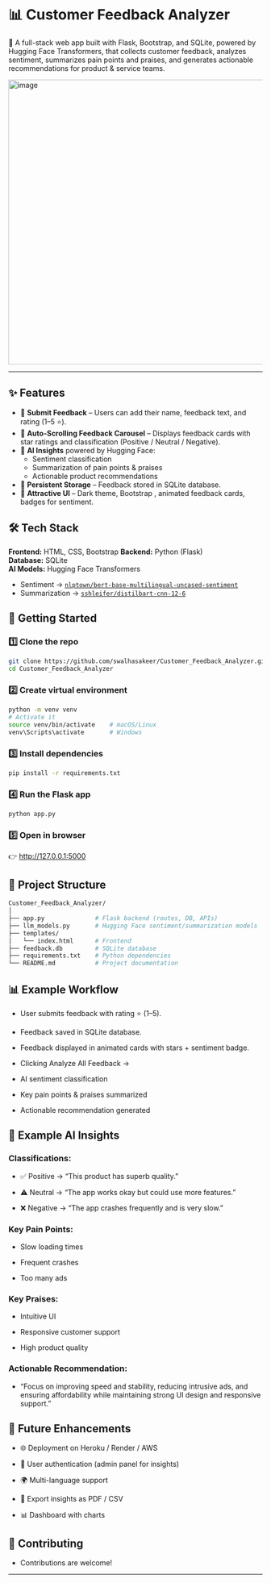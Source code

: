 # 📊 **Customer Feedback Analyzer**



🚀 A full-stack web app built with Flask, Bootstrap, and SQLite, powered by Hugging Face Transformers, that collects customer feedback, analyzes sentiment, summarizes pain points and praises, and generates actionable recommendations for product & service teams.


<img width="854" height="565" alt="image" src="https://github.com/user-attachments/assets/e3cd113e-fcdc-408b-b5bf-a5cf421b2f0d" />

---
## ✨ Features  
- 📝 **Submit Feedback** – Users can add their name, feedback text, and rating (1–5 ⭐).  
- 💬 **Auto-Scrolling Feedback Carousel** – Displays feedback cards with star ratings and classification (Positive / Neutral / Negative).  
- 🤖 **AI Insights** powered by Hugging Face:  
  - Sentiment classification  
  - Summarization of pain points & praises  
  - Actionable product recommendations  
- 💾 **Persistent Storage** – Feedback stored in SQLite database.  
- 🎨 **Attractive UI** – Dark theme, Bootstrap , animated feedback cards, badges for sentiment.  



## 🛠️ Tech Stack  
**Frontend:** HTML, CSS, Bootstrap 
**Backend:** Python (Flask)  
**Database:** SQLite  
**AI Models:** Hugging Face Transformers  
- Sentiment → [`nlptown/bert-base-multilingual-uncased-sentiment`](https://huggingface.co/nlptown/bert-base-multilingual-uncased-sentiment)  
- Summarization → [`sshleifer/distilbart-cnn-12-6`](https://huggingface.co/sshleifer/distilbart-cnn-12-6)  



## 🚀 Getting Started  

### 1️⃣ Clone the repo  
```bash
git clone https://github.com/swalhasakeer/Customer_Feedback_Analyzer.git
cd Customer_Feedback_Analyzer
```

### 2️⃣ Create virtual environment
```bash
python -m venv venv
# Activate it
source venv/bin/activate    # macOS/Linux
venv\Scripts\activate       # Windows
```

### 3️⃣ Install dependencies
```bash
pip install -r requirements.txt
```

### 4️⃣ Run the Flask app
```bash
python app.py
```

### 5️⃣ Open in browser

👉 http://127.0.0.1:5000

## 📂 Project Structure
```bash
Customer_Feedback_Analyzer/
│
├── app.py              # Flask backend (routes, DB, APIs)
├── llm_models.py       # Hugging Face sentiment/summarization models
├── templates/
│   └── index.html      # Frontend 
├── feedback.db         # SQLite database 
├── requirements.txt    # Python dependencies
└── README.md           # Project documentation
```

## 📊 Example Workflow

- User submits feedback with rating ⭐ (1–5).

- Feedback saved in SQLite database.

- Feedback displayed in animated cards with stars + sentiment badge.

- Clicking Analyze All Feedback →

- AI sentiment classification

- Key pain points & praises summarized

- Actionable recommendation generated

## 🧠 Example AI Insights

### Classifications:

- ✅ Positive → “This product has superb quality.”

- ⚠️ Neutral → “The app works okay but could use more features.”

- ❌ Negative → “The app crashes frequently and is very slow.”

### Key Pain Points:

- Slow loading times

- Frequent crashes

- Too many ads

### Key Praises:

- Intuitive UI

- Responsive customer support

- High product quality

### Actionable Recommendation:

- “Focus on improving speed and stability, reducing intrusive ads, and ensuring affordability while maintaining strong UI design and responsive support.”

## 📌 Future Enhancements

- 🌐 Deployment on Heroku / Render / AWS

- 🔑 User authentication (admin panel for insights)

- 🌍 Multi-language support

- 📑 Export insights as PDF / CSV

- 📊 Dashboard with charts

## 🤝 Contributing

- Contributions are welcome! 

---
